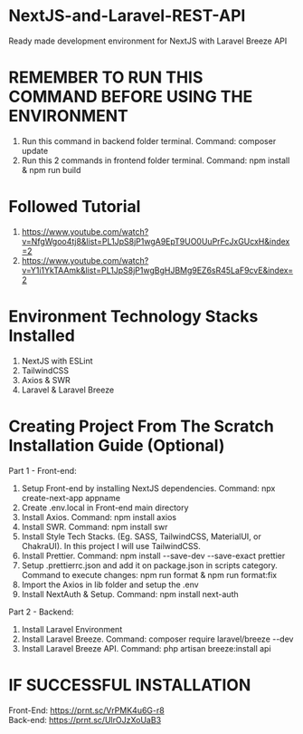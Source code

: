 # NextJS-and-Laravel-REST-API
Ready made development environment for NextJS with Laravel Breeze API

# REMEMBER TO RUN THIS COMMAND BEFORE USING THE ENVIRONMENT
1. Run this command in backend folder terminal. Command: composer update
1. Run this 2 commands in frontend folder terminal. Command: npm install & npm run build

# Followed Tutorial
1. https://www.youtube.com/watch?v=NfgWgoo4tj8&list=PL1JpS8jP1wgA9EpT9UO0UuPrFcJxGUcxH&index=2
2. https://www.youtube.com/watch?v=Y1i1YkTAAmk&list=PL1JpS8jP1wgBgHJBMg9EZ6sR45LaF9cvE&index=2

# Environment Technology Stacks Installed
1. NextJS with ESLint
2. TailwindCSS
3. Axios & SWR
4. Laravel & Laravel Breeze

# Creating Project From The Scratch Installation Guide (Optional)
Part 1 - Front-end:
1. Setup Front-end by installing NextJS dependencies. Command: npx create-next-app appname
2. Create .env.local in Front-end main directory
3. Install Axios. Command: npm install axios
4. Install SWR. Command: npm install swr
5. Install Style Tech Stacks. (Eg. SASS, TailwindCSS, MaterialUI, or ChakraUI). In this project I will use TailwindCSS.
6. Install Prettier. Command: npm install --save-dev --save-exact prettier
7. Setup .prettierrc.json and add it on package.json in scripts category. Command to execute changes: npm run format & npm run format:fix
8. Import the Axios in lib folder and setup the .env
9. Install NextAuth & Setup. Command: npm install next-auth

Part 2 - Backend:
1. Install Laravel Environment
2. Install Laravel Breeze. Command: composer require laravel/breeze --dev
3. Install Laravel Breeze API. Command: php artisan breeze:install api

# IF SUCCESSFUL INSTALLATION
Front-End: https://prnt.sc/VrPMK4u6G-r8
<br>
Back-end: https://prnt.sc/UlrOJzXoUaB3
